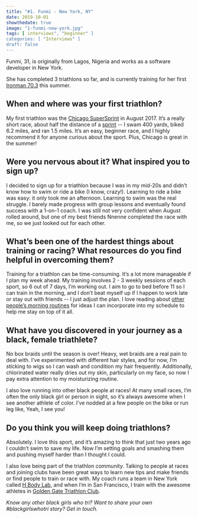```yaml
---
title: "#1. Funmi - New York, NY"
date: 2019-10-01
showthedate: true
image: "1-funmi-new-york.jpg"
tags: [ interviews", "beginner" ]
categories: [ "Interviews" ]
draft: false
---
```

Funmi, 31, is originally from Lagos, Nigeria and works as a software developer in New York.
<!--more-->
She has completed 3 triathlons so far, and is currently training for her first [Ironman 70.3](http://www.ironman.com/triathlon/events/americas/ironman-70.3/cozumel.aspx) this summer.

## When and where was your first triathlon?
My first triathlon was the [Chicago SuperSprint](https://www.chicagotriathlon.com/race/supersprint/) in August 2017. It’s a really short race, about half the distance of a [sprint](https://totaltriathlon.com/triathlon-distances) -- I swam 400 yards, biked 6.2 miles, and ran 1.5 miles. It’s an easy, beginner race, and I highly recommend it for anyone curious about the sport. Plus, Chicago is great in the summer!

## Were you nervous about it? What inspired you to sign up?
I decided to sign up for a triathlon because I was in my mid-20s and didn’t know how to swim or ride a bike (I know, crazy!). Learning to ride a bike was easy: it only took me an afternoon. Learning to swim was the real struggle. I barely made progress with group lessons and eventually found success with a 1-on-1 coach. I was still not very confident when August rolled around, but one of my best friends Nnenne completed the race with me, so we just looked out for each other.

## What’s been one of the hardest things about training or racing? What resources do you find helpful in overcoming them?
Training for a triathlon can be time-consuming. It’s a lot more manageable if I plan my week ahead. My training involves 2 - 3 weekly sessions of each sport, so 6 out of 7 days, I’m working out. I aim to go to bed before 11 so I can train in the morning, and I don’t beat myself up if I happen to work late or stay out with friends -- I just adjust the plan. I love reading about [other people’s morning routines](https://mymorningroutine.com) for ideas I can incorporate into my schedule to help me stay on top of it all.

## What have you discovered in your journey as a black, female triathlete?
No box braids until the season is over! Heavy, wet braids are a real pain to deal with. I’ve experimented with different hair styles, and for now, I’m sticking to wigs so I can wash and condition my hair frequently. Additionally, chlorinated water really dries out my skin, particularly on my face, so now I pay extra attention to my moisturizing routine.

I also love running into other black people at races! At many small races, I’m often the only black girl or person in sight, so it’s always awesome when I see another athlete of color. I’ve nodded at a few people on the bike or run leg like, Yeah, I see you!

## Do you think you will keep doing triathlons?
Absolutely. I love this sport, and it’s amazing to think that just two years ago I couldn’t swim to save my life. Now I’m setting goals and smashing them and pushing myself harder than I thought I could.

I also love being part of the triathlon community. Talking to people at races and joining clubs have been great ways to learn new tips and make friends or find people to train or race with. My coach runs a team in New York called [H Body Lab](https://hbodylab.com?referrer=blackgirlswhotri.com), and when I’m in San Francisco, I train with the awesome athletes in [Golden Gate Triathlon Club](https://ggtc.org).

*Know any other black girls who tri? Want to share your own #blackgirlswhotri story? Get in touch.*

